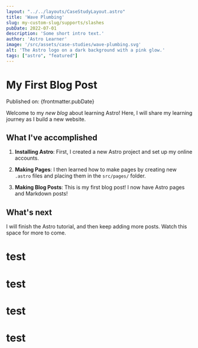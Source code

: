 ```yaml
---
layout: "../../layouts/CaseStudyLayout.astro"
title: 'Wave Plumbing'
slug: my-custom-slug/supports/slashes
pubDate: 2022-07-01
description: 'Some short intro text.'
author: 'Astro Learner'
image: '/src/assets/case-studies/wave-plumbing.svg'
alt: 'The Astro logo on a dark background with a pink glow.'
tags: ["astro", "featured"]
---
```



# My First Blog Post

Published on: {frontmatter.pubDate}

Welcome to my _new blog_ about learning Astro! Here, I will share my learning journey as I build a new website.

## What I've accomplished

1. **Installing Astro**: First, I created a new Astro project and set up my online accounts.

2. **Making Pages**: I then learned how to make pages by creating new `.astro` files and placing them in the `src/pages/` folder.

3. **Making Blog Posts**: This is my first blog post! I now have Astro pages and Markdown posts!

## What's next

I will finish the Astro tutorial, and then keep adding more posts. Watch this space for more to come.

<div class="card-grid">
<h1>test</h1>
<h1>test</h1>
<h1>test</h1>
<h1>test</h1>
</div>
